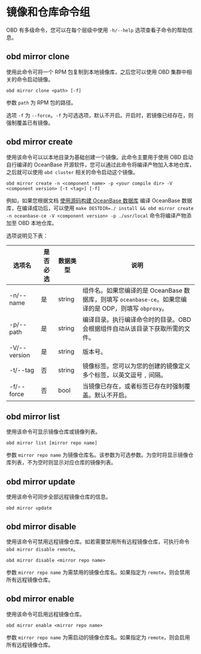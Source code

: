 # 镜像和仓库命令组

OBD 有多级命令，您可以在每个层级中使用 `-h/--help` 选项查看子命令的帮助信息。

## obd mirror clone

使用此命令可将一个 RPM 包复制到本地镜像库，之后您可以使用 OBD 集群中相关的命令启动镜像。

```shell
obd mirror clone <path> [-f]
```

参数 `path` 为 RPM 包的路径。

选项 `-f` 为 `--force`。`-f` 为可选选项，默认不开启。开启时，若镜像已经存在，则强制覆盖已有镜像。

## obd mirror create

使用该命令可以以本地目录为基础创建一个镜像。此命令主要用于使用 OBD 启动自行编译的 OceanBase 开源软件，您可以通过此命令将编译产物加入本地仓库，之后就可以使用 `obd cluster` 相关的命令启动这个镜像。

```shell
obd mirror create -n <component name> -p <your compile dir> -V <component version> [-t <tag>] [-f]
```

例如，如果您根据文档 [使用源码构建 OceanBase 数据库](https://www.oceanbase.com/docs/community-observer-cn-0000000000160092) 编译 OceanBase 数据库，在编译成功后，可以使用 `make DESTDIR=./ install && obd mirror create -n oceanbase-ce -V <component version> -p ./usr/local` 命令将编译产物添加至 OBD 本地仓库。

选项说明见下表：

|     选项名      | 是否必选 |  数据类型  |                                   说明                                    |
|--------------|------|--------|-------------------------------------------------------------------------|
| -n/--name    | 是    | string | 组件名。如果您编译的是 OceanBase 数据库，则填写 `oceanbase-ce`。如果您编译的是 ODP，则填写 `obproxy`。 |
| -p/--path    | 是    | string | 编译目录。执行编译命令时的目录。OBD 会根据组件自动从该目录下获取所需的文件。                                |
| -V/--version | 是    | string | 版本号。                                                                    |
| -t/--tag     | 否    | string | 镜像标签。您可以为您的创建的镜像定义多个标签，以英文逗号 `,` 间隔。                                    |
| -f/--force   | 否    | bool   | 当镜像已存在，或者标签已存在时强制覆盖。默认不开启。                                              |

## obd mirror list

使用该命令可显示镜像仓库或镜像列表。

```shell
obd mirror list [mirror repo name]
```

参数 `mirror repo name` 为镜像仓库名。该参数为可选参数。为空时将显示镜像仓库列表，不为空时则显示对应仓库的镜像列表。

## obd mirror update

使用该命令可同步全部远程镜像仓库的信息。

```shell
obd mirror update
```

## obd mirror disable

使用该命令可禁用远程镜像仓库。如若需要禁用所有远程镜像仓库，可执行命令 `obd mirror disable remote`。

```shell
obd mirror disable <mirror repo name>
```

参数 `mirror repo name` 为需禁用的镜像仓库名。如果指定为 `remote`，则会禁用所有远程镜像仓库。

## obd mirror enable

使用该命令可启用远程镜像仓库。

```shell
obd mirror enable <mirror repo name>
```

参数 `mirror repo name` 为需启动的镜像仓库名。如果指定为 `remote`，则会启用所有远程镜像仓库。
